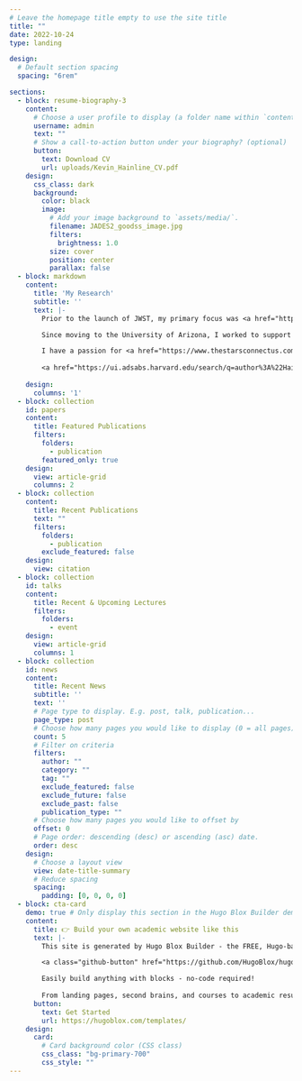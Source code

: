 ```yaml
---
# Leave the homepage title empty to use the site title
title: ""
date: 2022-10-24
type: landing

design:
  # Default section spacing
  spacing: "6rem"

sections:
  - block: resume-biography-3
    content:
      # Choose a user profile to display (a folder name within `content/authors/`)
      username: admin
      text: ""
      # Show a call-to-action button under your biography? (optional)
      button:
        text: Download CV
        url: uploads/Kevin_Hainline_CV.pdf
    design:
      css_class: dark
      background:
        color: black
        image:
          # Add your image background to `assets/media/`.
          filename: JADES2_goodss_image.jpg
          filters:
            brightness: 1.0
          size: cover
          position: center
          parallax: false
  - block: markdown
    content:
      title: 'My Research'
      subtitle: ''
      text: |-
        Prior to the launch of JWST, my primary focus was <a href="https://arxiv.org/abs/1206.3308">optical and infrared observations of obscured active galactic nuclei</a>, or AGNs. I helped identify <a href="https://arxiv.org/abs/1409.4773">new obscured sources using the Wide Field Infrared Survey Explorer, or WISE, telescope</a>. I also helped uncover the <a href="https://arxiv.org/abs/1307.5852">physical extent of the narrow-line regions for local obscured quasars</a>. 

        Since moving to the University of Arizona, I worked to support <a href="https://jwst-docs.stsci.edu/jwst-near-infrared-camera">JWST NIRCam</a>. My research focuses on exploring sources in the <a href="https://jades-survey.github.io">JWST Advanced Deep Extragalactic Survey, or JADES</a>. I have helped identify some of the <a href="https://arxiv.org/abs/2306.02468">farthest galaxies humans have ever seen</a>, stretching <a href="https://www.nature.com/articles/s41586-024-07860-9">back to a redshift of 14</a>. I've also explored how JWST NIRCam can find <a href="https://arxiv.org/abs/2309.03250">low-temperature brown dwarfs in our galaxy</a>. 

        I have a passion for <a href="https://www.thestarsconnectus.com">science outreach education</a>, and I've worked with <a href="https://thestarsconnectus.com/people-ive-worked-with">many local and national schools and outreach groups</a>. I'm an active member of <a href="https://www.skypeascientist.com/">Skype A Scientist</a>, where you can have me virtually speak with your students about astronomy and the Universe!
        
        <a href="https://ui.adsabs.harvard.edu/search/q=author%3A%22Hainline%2C%20Kevin%20N.%22">You can find all of my publications here.</a>
        
    design:
      columns: '1'
  - block: collection
    id: papers
    content:
      title: Featured Publications
      filters:
        folders:
          - publication
        featured_only: true
    design:
      view: article-grid
      columns: 2
  - block: collection
    content:
      title: Recent Publications
      text: ""
      filters:
        folders:
          - publication
        exclude_featured: false
    design:
      view: citation
  - block: collection
    id: talks
    content:
      title: Recent & Upcoming Lectures
      filters:
        folders:
          - event
    design:
      view: article-grid
      columns: 1
  - block: collection
    id: news
    content:
      title: Recent News
      subtitle: ''
      text: ''
      # Page type to display. E.g. post, talk, publication...
      page_type: post
      # Choose how many pages you would like to display (0 = all pages)
      count: 5
      # Filter on criteria
      filters:
        author: ""
        category: ""
        tag: ""
        exclude_featured: false
        exclude_future: false
        exclude_past: false
        publication_type: ""
      # Choose how many pages you would like to offset by
      offset: 0
      # Page order: descending (desc) or ascending (asc) date.
      order: desc
    design:
      # Choose a layout view
      view: date-title-summary
      # Reduce spacing
      spacing:
        padding: [0, 0, 0, 0]
  - block: cta-card
    demo: true # Only display this section in the Hugo Blox Builder demo site
    content:
      title: 👉 Build your own academic website like this
      text: |-
        This site is generated by Hugo Blox Builder - the FREE, Hugo-based open source website builder trusted by 250,000+ academics like you.

        <a class="github-button" href="https://github.com/HugoBlox/hugo-blox-builder" data-color-scheme="no-preference: light; light: light; dark: dark;" data-icon="octicon-star" data-size="large" data-show-count="true" aria-label="Star HugoBlox/hugo-blox-builder on GitHub">Star</a>

        Easily build anything with blocks - no-code required!
        
        From landing pages, second brains, and courses to academic resumés, conferences, and tech blogs.
      button:
        text: Get Started
        url: https://hugoblox.com/templates/
    design:
      card:
        # Card background color (CSS class)
        css_class: "bg-primary-700"
        css_style: ""
---
```

